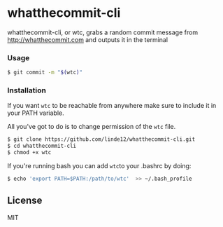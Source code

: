 # whatthecommit-cli

whatthecommit-cli, or wtc, grabs a random commit message from http://whatthecommit.com and outputs it in the terminal

### Usage

```sh
$ git commit -m "$(wtc)"
```

### Installation
If you want `wtc` to be reachable from anywhere make sure to include it in your PATH variable.

All you've got to do is to change permission of the `wtc` file.

```sh
$ git clone https://github.com/linde12/whatthecommit-cli.git
$ cd whatthecommit-cli
$ chmod +x wtc
```

If you're running bash you can add `wtc`to your .bashrc by doing:

```sh
$ echo 'export PATH=$PATH:/path/to/wtc'  >> ~/.bash_profile
```
License
----

MIT
